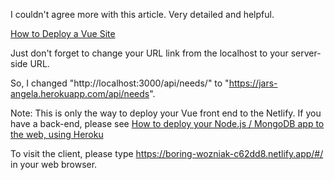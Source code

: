 I couldn't agree more with this article. Very detailed and helpful. 

[How to Deploy a Vue Site](https://www.netlify.com/blog/2019/11/30/how-to-deploy-a-vue-site)

Just don't forget to change your URL link from the localhost to your server-side URL. 

So, I changed "http://localhost:3000/api/needs/" to "https://jars-angela.herokuapp.com/api/needs". 

Note: This is only the way to deploy your Vue front end to the Netlify. If you have a back-end, please see [How to deploy your Node.js / MongoDB app to the web, using Heroku](https://github.com/junwu1976/angela-server/blob/master/Heroku_deploy.md)


To visit the client, please type https://boring-wozniak-c62dd8.netlify.app/#/ in your web browser. 
